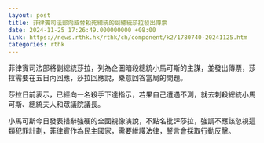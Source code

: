 ```yaml
---
layout: post
title: 菲律賓司法部向威脅殺死總統的副總統莎拉發出傳票
date: 2024-11-25 17:26:49.000000000 +08:00
link: https://news.rthk.hk/rthk/ch/component/k2/1780740-20241125.htm
categories: rthk
---
```


菲律賓司法部將副總統莎拉，列為企圖暗殺總統小馬可斯的主謀，並發出傳票，莎拉需要在五日內回應，莎拉回應說，樂意回答當局的問題。

莎拉日前表示，已經向一名殺手下達指示，若果自己遭遇不測，就去刺殺總統小馬可斯、總統夫人和眾議院議長。

小馬可斯今日發表措辭強硬的全國視像演說，不點名批評莎拉，強調不應該忽視這類犯罪計劃，菲律賓作為民主國家，需要維護法律，誓言會採取行動反擊。
